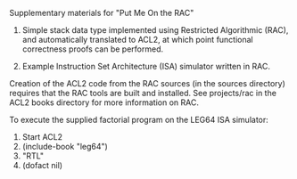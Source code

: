 Supplementary materials for "Put Me On the RAC"

1. Simple stack data type implemented using Restricted Algorithmic (RAC), and automatically 
translated to ACL2, at which point functional correctness proofs can be performed.

2. Example Instruction Set Architecture (ISA) simulator written in RAC.

Creation of the ACL2 code from the RAC sources (in the sources
directory) requires that the RAC tools are built and installed.
See projects/rac in the ACL2 books directory for more information on RAC.

To execute the supplied factorial program on the LEG64 ISA simulator:

1. Start ACL2
2. (include-book "leg64")
3. "RTL"
4. (dofact <n> nil)
